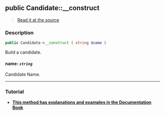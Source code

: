 ## public Candidate::__construct

> [Read it at the source](https://github.com/julien-boudry/Condorcet/blob/master/src/Candidate.php#L75)

### Description    

```php
public Candidate->__construct ( string $name )
```

Build a candidate.
    

#### **name:** *`string`*   
Candidate Name.    

---------------------------------------

### Tutorial

* **[This method has explanations and examples in the Documentation Book](https://www.condorcet.io/3.AsPhpLibrary/4.Candidates)**    
